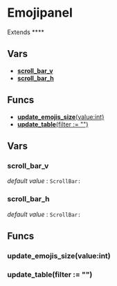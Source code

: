 # Emojipanel

Extends ****


## Vars
 - [**scroll_bar_v**](#scroll_bar_v)
 - [**scroll_bar_h**](#scroll_bar_h)

## Funcs
 - [**update_emojis_size**(value:int)](#update_emojis_size)
 - [**update_table**(filter := "")](#update_table)

## Vars
### scroll_bar_v
*default value* : `ScrollBar:`

### scroll_bar_h
*default value* : `ScrollBar:`


## Funcs
### update_emojis_size(value:int)
### update_table(filter := "")

